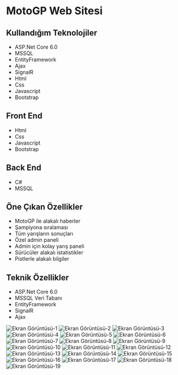 # MotoGP Web Sitesi  
  
## Kullandığım Teknolojiler  
- ASP.Net Core 6.0
- MSSQL
- EntityFramework
- Ajax
- SignalR
- Html
- Css
- Javascript
- Bootstrap

## Front End
- Html
- Css
- Javascript
- Bootstrap

## Back End  
- C#
- MSSQL

## Öne Çıkan Özellikler
- MotoGP ile alakalı haberler
- Şampiyona sıralaması
- Tüm yarışların sonuçları
- Özel admin paneli
- Admin için kolay yarış paneli
- Sürücüler alakalı istatistikler
- Pistlerle alakalı bilgiler

## Teknik Özellikler
- ASP.Net Core 6.0
- MSSQL Veri Tabanı
- EntityFramework
- SignalR
- Ajax



![Ekran Görüntüsü-1](https://github.com/MuhammedYusufOngel/MotoGP-Web-Site/blob/master/images/Screenshot%202024-10-09%20193405.png)
![Ekran Görüntüsü-2](https://github.com/MuhammedYusufOngel/MotoGP-Web-Site/blob/master/images/Screenshot%202024-10-09%20193421.png)
![Ekran Görüntüsü-3](https://github.com/MuhammedYusufOngel/MotoGP-Web-Site/blob/master/images/Screenshot%202024-10-09%20193421.png)
![Ekran Görüntüsü-4](https://github.com/MuhammedYusufOngel/MotoGP-Web-Site/blob/master/images/Screenshot%202024-10-09%20193437.png)
![Ekran Görüntüsü-5](https://github.com/MuhammedYusufOngel/MotoGP-Web-Site/blob/master/images/Screenshot%202024-10-09%20193446.png)
![Ekran Görüntüsü-6](https://github.com/MuhammedYusufOngel/MotoGP-Web-Site/blob/master/images/Screenshot%202024-10-09%20193453.png)
![Ekran Görüntüsü-7](https://github.com/MuhammedYusufOngel/MotoGP-Web-Site/blob/master/images/Screenshot%202024-10-09%20193504.png)
![Ekran Görüntüsü-8](https://github.com/MuhammedYusufOngel/MotoGP-Web-Site/blob/master/images/Screenshot%202024-10-09%20193511.png)
![Ekran Görüntüsü-9](https://github.com/MuhammedYusufOngel/MotoGP-Web-Site/blob/master/images/Screenshot%202024-10-09%20193542.png)
![Ekran Görüntüsü-10](https://github.com/MuhammedYusufOngel/MotoGP-Web-Site/blob/master/images/Screenshot%202024-10-09%20193619.png)
![Ekran Görüntüsü-11](https://github.com/MuhammedYusufOngel/MotoGP-Web-Site/blob/master/images/Screenshot%202024-10-09%20193640.png)
![Ekran Görüntüsü-12](https://github.com/MuhammedYusufOngel/MotoGP-Web-Site/blob/master/images/Screenshot%202024-10-09%20193646.png)
![Ekran Görüntüsü-13](https://github.com/MuhammedYusufOngel/MotoGP-Web-Site/blob/master/images/Screenshot%202024-10-09%20193655.png)
![Ekran Görüntüsü-14](https://github.com/MuhammedYusufOngel/MotoGP-Web-Site/blob/master/images/Screenshot%202024-10-09%20193659.png)
![Ekran Görüntüsü-15](https://github.com/MuhammedYusufOngel/MotoGP-Web-Site/blob/master/images/Screenshot%202024-10-09%20193705.png)
![Ekran Görüntüsü-16](https://github.com/MuhammedYusufOngel/MotoGP-Web-Site/blob/master/images/Screenshot%202024-10-09%20193713.png)
![Ekran Görüntüsü-17](https://github.com/MuhammedYusufOngel/MotoGP-Web-Site/blob/master/images/Screenshot%202024-10-09%20193718.png)
![Ekran Görüntüsü-18](https://github.com/MuhammedYusufOngel/MotoGP-Web-Site/blob/master/images/Screenshot%202024-10-09%20193632.png)
![Ekran Görüntüsü-19](https://github.com/MuhammedYusufOngel/MotoGP-Web-Site/blob/master/images/Screenshot%202024-10-09%20193730.png)
